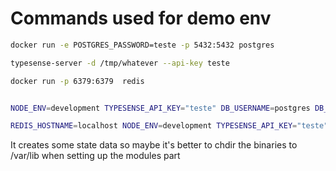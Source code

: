 # Commands used for demo env

```bash
docker run -e POSTGRES_PASSWORD=teste -p 5432:5432 postgres

typesense-server -d /tmp/whatever --api-key teste

docker run -p 6379:6379  redis


NODE_ENV=development TYPESENSE_API_KEY="teste" DB_USERNAME=postgres DB_PASSWORD=teste DB_DATABASE_NAME=postgres TYPESENSE_ENABLED=false ./result/bin/immich microservices

REDIS_HOSTNAME=localhost NODE_ENV=development TYPESENSE_API_KEY="teste" DB_USERNAME=postgres DB_PASSWORD=teste DB_DATABASE_NAME=postgres TYPESENSE_ENABLED=false  ./result/bin/immich immich
```

It creates some state data so maybe it's better to chdir the binaries to /var/lib when setting up the modules part
